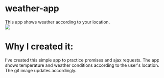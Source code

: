 # weather-app
This app shows weather according to your location.
<br>
<img src="https://media.giphy.com/media/xT9Igiv5Cu4QqTdp3q/giphy.gif" >

# Why I created it:
I've created this simple app to practice promises and ajax requests. 
The app shows temperature and weather conditions according to the user's location. The gif image updates accordingly. 
